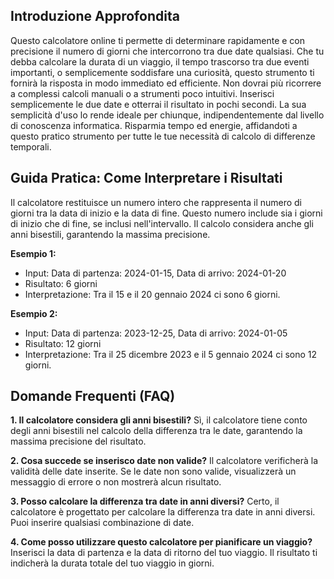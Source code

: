 ## Introduzione Approfondita
Questo calcolatore online ti permette di determinare rapidamente e con precisione il numero di giorni che intercorrono tra due date qualsiasi.  Che tu debba calcolare la durata di un viaggio, il tempo trascorso tra due eventi importanti, o semplicemente soddisfare una curiosità, questo strumento ti fornirà la risposta in modo immediato ed efficiente.  Non dovrai più ricorrere a complessi calcoli manuali o a strumenti poco intuitivi.  Inserisci semplicemente le due date e otterrai il risultato in pochi secondi.  La sua semplicità d'uso lo rende ideale per chiunque, indipendentemente dal livello di conoscenza informatica.  Risparmia tempo ed energie, affidandoti a questo pratico strumento per tutte le tue necessità di calcolo di differenze temporali.

## Guida Pratica: Come Interpretare i Risultati
Il calcolatore restituisce un numero intero che rappresenta il numero di giorni tra la data di inizio e la data di fine.  Questo numero include sia i giorni di inizio che di fine, se inclusi nell'intervallo.  Il calcolo considera anche gli anni bisestili, garantendo la massima precisione.

**Esempio 1:**
- Input: Data di partenza: 2024-01-15, Data di arrivo: 2024-01-20
- Risultato: 6 giorni
- Interpretazione: Tra il 15 e il 20 gennaio 2024 ci sono 6 giorni.

**Esempio 2:**
- Input: Data di partenza: 2023-12-25, Data di arrivo: 2024-01-05
- Risultato: 12 giorni
- Interpretazione: Tra il 25 dicembre 2023 e il 5 gennaio 2024 ci sono 12 giorni.

## Domande Frequenti (FAQ)

**1. Il calcolatore considera gli anni bisestili?**
Sì, il calcolatore tiene conto degli anni bisestili nel calcolo della differenza tra le date, garantendo la massima precisione del risultato.

**2. Cosa succede se inserisco date non valide?**
Il calcolatore verificherà la validità delle date inserite. Se le date non sono valide, visualizzerà un messaggio di errore o non mostrerà alcun risultato.

**3. Posso calcolare la differenza tra date in anni diversi?**
Certo, il calcolatore è progettato per calcolare la differenza tra date in anni diversi.  Puoi inserire qualsiasi combinazione di date.

**4. Come posso utilizzare questo calcolatore per pianificare un viaggio?**
Inserisci la data di partenza e la data di ritorno del tuo viaggio. Il risultato ti indicherà la durata totale del tuo viaggio in giorni.